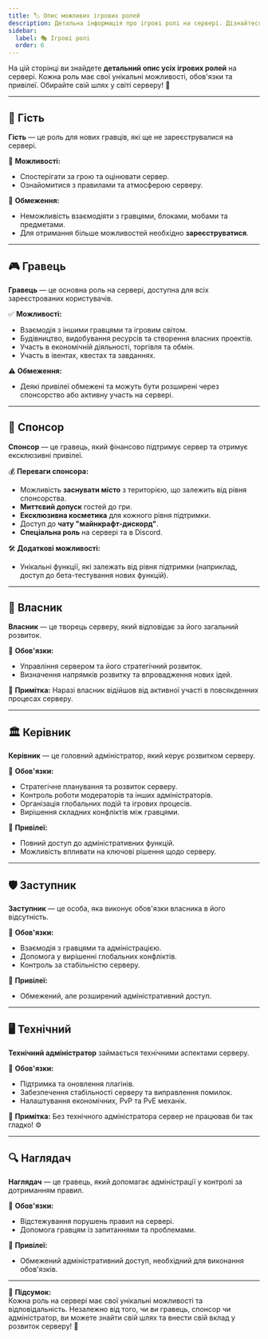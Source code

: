 ```yaml
---
title: 🏷️ Опис можливих ігрових ролей
description: Детальна інформація про ігрові ролі на сервері. Дізнайтеся про можливості, обов'язки та привілеї кожної ролі.
sidebar:
  label: 🎭 Ігрові ролі
  order: 6
---
```


На цій сторінці ви знайдете **детальний опис усіх ігрових ролей** на сервері. Кожна роль має свої унікальні можливості, обов'язки та привілеї. Обирайте свій шлях у світі серверу! 🚀

---

## 👤 Гість
**Гість** — це роль для нових гравців, які ще не зареєструвалися на сервері.

🔹 **Можливості:**
- Спостерігати за грою та оцінювати сервер.
- Ознайомитися з правилами та атмосферою серверу.

🔹 **Обмеження:**
- Неможливість взаємодіяти з гравцями, блоками, мобами та предметами.
- Для отримання більше можливостей необхідно **зареєструватися**.

---

## 🎮 Гравець
**Гравець** — це основна роль на сервері, доступна для всіх зареєстрованих користувачів.

✅ **Можливості:**
- Взаємодія з іншими гравцями та ігровим світом.
- Будівництво, видобування ресурсів та створення власних проектів.
- Участь в економічній діяльності, торгівля та обмін.
- Участь в івентах, квестах та завданнях.

⚠️ **Обмеження:**
- Деякі привілеї обмежені та можуть бути розширені через спонсорство або активну участь на сервері.

---

## 💎 Спонсор
**Спонсор** — це гравець, який фінансово підтримує сервер та отримує ексклюзивні привілеї.

💰 **Переваги спонсора:**
- Можливість **заснувати місто** з територією, що залежить від рівня спонсорства.
- **Миттєвий допуск** гостей до гри.
- **Ексклюзивна косметика** для кожного рівня підтримки.
- Доступ до **чату "майнкрафт-дискорд"**.
- **Спеціальна роль** на сервері та в Discord.

🛠️ **Додаткові можливості:**
- Унікальні функції, які залежать від рівня підтримки (наприклад, доступ до бета-тестування нових функцій).

---

## 👑 Власник
**Власник** — це творець серверу, який відповідає за його загальний розвиток.

🔹 **Обов'язки:**
- Управління сервером та його стратегічний розвиток.
- Визначення напрямків розвитку та впровадження нових ідей.

🔹 **Примітка:** Наразі власник відійшов від активної участі в повсякденних процесах серверу.

---

## 🏛️ Керівник
**Керівник** — це головний адміністратор, який керує розвитком серверу.

🔹 **Обов'язки:**
- Стратегічне планування та розвиток серверу.
- Контроль роботи модераторів та інших адміністраторів.
- Організація глобальних подій та ігрових процесів.
- Вирішення складних конфліктів між гравцями.

🔹 **Привілеї:**
- Повний доступ до адміністративних функцій.
- Можливість впливати на ключові рішення щодо серверу.

---

## 🛡️ Заступник
**Заступник** — це особа, яка виконує обов'язки власника в його відсутність.

🔹 **Обов'язки:**
- Взаємодія з гравцями та адміністрацією.
- Допомога у вирішенні глобальних конфліктів.
- Контроль за стабільністю серверу.

🔹 **Привілеї:**
- Обмежений, але розширений адміністративний доступ.

---

## 🖥️ Технічний
**Технічний адміністратор** займається технічними аспектами серверу.

🔹 **Обов'язки:**
- Підтримка та оновлення плагінів.
- Забезпечення стабільності серверу та виправлення помилок.
- Налаштування економічних, PvP та PvE механік.

🔹 **Примітка:** Без технічного адміністратора сервер не працював би так гладко! ⚙️

---

## 🔍 Наглядач
**Наглядач** — це гравець, який допомагає адміністрації у контролі за дотриманням правил.

🔹 **Обов'язки:**
- Відстежування порушень правил на сервері.
- Допомога гравцям із запитаннями та проблемами.

🔹 **Привілеї:**
- Обмежений адміністративний доступ, необхідний для виконання обов'язків.

---

📌 **Підсумок:**  
Кожна роль на сервері має свої унікальні можливості та відповідальність. Незалежно від того, чи ви гравець, спонсор чи адміністратор, ви можете знайти свій шлях та внести свій вклад у розвиток серверу! 🌟